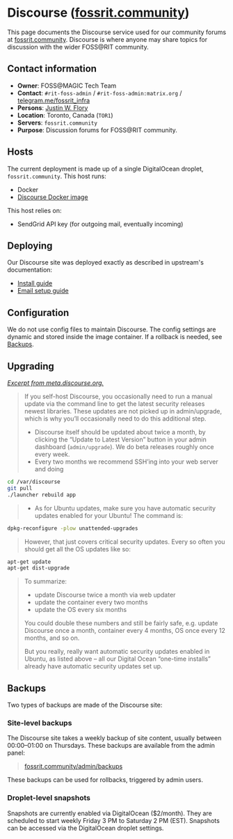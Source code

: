 Discourse ([fossrit.community](https://fossrit.community/))
===========================================================

This page documents the Discourse service used for our community forums at [fossrit.community](https://fossrit.community/).
Discourse is where anyone may share topics for discussion with the wider FOSS@RIT community.


## Contact information

* **Owner**: FOSS@MAGIC Tech Team
* **Contact**: `#rit-foss-admin` / `#rit-foss-admin:matrix.org` / [telegram.me/fossrit_infra](https://t.me/fossrit_infra)
* **Persons**: [Justin W. Flory](https://github.com/jwflory)
* **Location**: Toronto, Canada (`TOR1`)
* **Servers**: `fossrit.community`
* **Purpose**: Discussion forums for FOSS@RIT community.


## Hosts

The current deployment is made up of a single DigitalOcean droplet, `fossrit.community`.
This host runs:

* Docker
* [Discourse Docker image](https://github.com/discourse/discourse_docker)

This host relies on:

* SendGrid API key (for outgoing mail, eventually incoming)


## Deploying

Our Discourse site was deployed exactly as described in upstream's documentation:

* [Install guide](https://github.com/discourse/discourse/blob/0c4ac2a7bc726176b1d76b98f789a35e5d1bddfc/docs/INSTALL-cloud.md)
* [Email setup guide](https://github.com/discourse/discourse/blob/0c4ac2a7bc726176b1d76b98f789a35e5d1bddfc/docs/INSTALL-email.md)


## Configuration

We do not use config files to maintain Discourse.
The config settings are dynamic and stored inside the image container.
If a rollback is needed, see [Backups](#backups).


## Upgrading

[_Excerpt from meta.discourse.org._](https://meta.discourse.org/t/how-do-i-manually-update-discourse-and-docker-image-to-latest/23325)

> If you self-host Discourse, you occasionally need to run a manual update via the command line to get the latest security releases newest libraries.
> These updates are not picked up in admin/upgrade, which is why you’ll occasionally need to do this additional step.
>
> * Discourse itself should be updated about twice a month, by clicking the “Update to Latest Version” button in your admin dashboard (`admin/upgrade`).
>   We do beta releases roughly once every week.
> * Every two months we recommend SSH’ing into your web server and doing

```sh
cd /var/discourse
git pull
./launcher rebuild app
```

> * As for Ubuntu updates, make sure you have automatic security updates enabled for your Ubuntu!
>   The command is:

```sh
dpkg-reconfigure -plow unattended-upgrades
```

> However, that just covers critical security updates. Every so often you should get all the OS updates like so:

```sh
apt-get update
apt-get dist-upgrade
```

> To summarize:
>
> * update Discourse twice a month via web updater
> * update the container every two months
> * update the OS every six months
>
> You could double these numbers and still be fairly safe, e.g. update Discourse once a month, container every 4 months, OS once every 12 months, and so on.
>
> But you really, really want automatic security updates enabled in Ubuntu, as listed above – all our Digital Ocean “one-time installs” already have automatic security updates set up.


## Backups

Two types of backups are made of the Discourse site:

### Site-level backups

The Discourse site takes a weekly backup of site content, usually between 00:00–01:00 on Thursdays.
These backups are available from the admin panel:

> [fossrit.community/admin/backups](https://fossrit.community/admin/backups)

These backups can be used for rollbacks, triggered by admin users.


### Droplet-level snapshots

Snapshots are currently enabled via DigitalOcean ($2/month).
They are scheduled to start weekly Friday 3 PM to Saturday 2 PM (EST).
Snapshots can be accessed via the DigitalOcean droplet settings.
